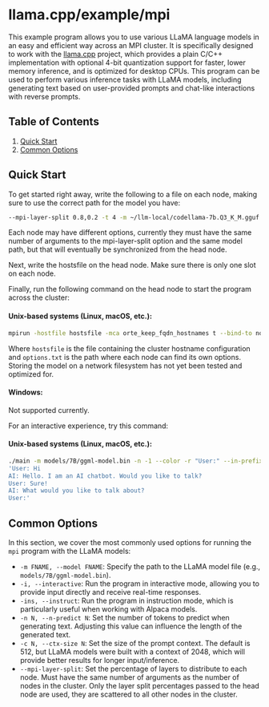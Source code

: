 # llama.cpp/example/mpi

This example program allows you to use various LLaMA language models in an easy and efficient way across an MPI cluster.
It is specifically designed to work with the [llama.cpp](https://github.com/ggerganov/llama.cpp) project, which provides a plain C/C++ implementation with optional 4-bit quantization support for faster, lower memory inference, and is optimized for desktop CPUs. This program can be used to perform various inference tasks with LLaMA models, including generating text based on user-provided prompts and chat-like interactions with reverse prompts.

## Table of Contents

1. [Quick Start](#quick-start)
2. [Common Options](#common-options)

## Quick Start

To get started right away, write the following to a file on each node, making sure to use the correct path for the model you have:
```bash
--mpi-layer-split 0.8,0.2 -t 4 -m ~/llm-local/codellama-7b.Q3_K_M.gguf --color -c 512 --temp 0.0 --repeat_penalty 1.0 -n 128 -p "double fast_inverse_square_root(double x"
```

Each node may have different options, currently they must have the same number of arguments to the mpi-layer-split option and the same
model path, but that will eventually be synchronized from the head node.

Next, write the hostsfile on the head node. Make sure there is only one slot on each node.

Finally, run the following command on the head node to start the program across the cluster:

#### Unix-based systems (Linux, macOS, etc.):

```bash
mpirun -hostfile hostsfile -mca orte_keep_fqdn_hostnames t --bind-to none ./mpi options.txt
```

Where `hostsfile` is the file containing the cluster hostname configuration and `options.txt` is the path
where each node can find its own options. Storing the model on a network filesystem has not yet been
tested and optimized for.

#### Windows:
Not supported currently.

For an interactive experience, try this command:

#### Unix-based systems (Linux, macOS, etc.):

```bash
./main -m models/7B/ggml-model.bin -n -1 --color -r "User:" --in-prefix " " \
'User: Hi
AI: Hello. I am an AI chatbot. Would you like to talk?
User: Sure!
AI: What would you like to talk about?
User:'
```

## Common Options

In this section, we cover the most commonly used options for running the `mpi` program with the LLaMA models:

-   `-m FNAME, --model FNAME`: Specify the path to the LLaMA model file (e.g., `models/7B/ggml-model.bin`).
-   `-i, --interactive`: Run the program in interactive mode, allowing you to provide input directly and receive real-time responses.
-   `-ins, --instruct`: Run the program in instruction mode, which is particularly useful when working with Alpaca models.
-   `-n N, --n-predict N`: Set the number of tokens to predict when generating text. Adjusting this value can influence the length of the generated text.
-   `-c N, --ctx-size N`: Set the size of the prompt context. The default is 512, but LLaMA models were built with a context of 2048, which will provide better results for longer input/inference.
-   `--mpi-layer-split`: Set the percentage of layers to distribute to each node. Must have the same number of arguments as the number of nodes in the cluster. Only the layer split percentages passed to the head node are used, they are scattered to all other nodes in the cluster.
